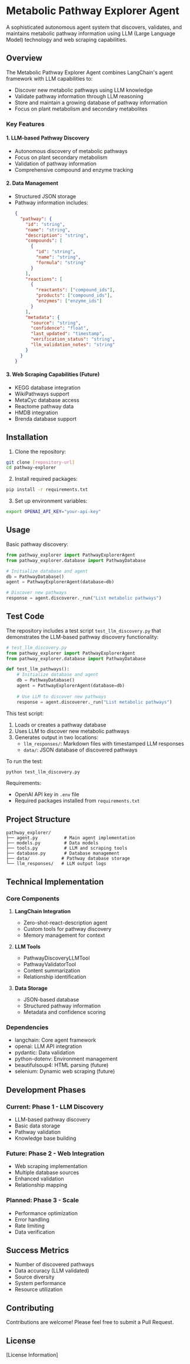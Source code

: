 # Metabolic Pathway Explorer Agent

A sophisticated autonomous agent system that discovers, validates, and maintains metabolic pathway information using LLM (Large Language Model) technology and web scraping capabilities.

## Overview

The Metabolic Pathway Explorer Agent combines LangChain's agent framework with LLM capabilities to:
- Discover new metabolic pathways using LLM knowledge
- Validate pathway information through LLM reasoning
- Store and maintain a growing database of pathway information
- Focus on plant metabolism and secondary metabolites

### Key Features

#### 1. LLM-based Pathway Discovery
- Autonomous discovery of metabolic pathways
- Focus on plant secondary metabolism
- Validation of pathway information
- Comprehensive compound and enzyme tracking

#### 2. Data Management
- Structured JSON storage
- Pathway information includes:
  ```json
  {
    "pathway": {
      "id": "string",
      "name": "string",
      "description": "string",
      "compounds": [
        {
          "id": "string",
          "name": "string",
          "formula": "string"
        }
      ],
      "reactions": [
        {
          "reactants": ["compound_ids"],
          "products": ["compound_ids"],
          "enzymes": ["enzyme_ids"]
        }
      ],
      "metadata": {
        "source": "string",
        "confidence": "float",
        "last_updated": "timestamp",
        "verification_status": "string",
        "llm_validation_notes": "string"
      }
    }
  }
  ```

#### 3. Web Scraping Capabilities (Future)
- KEGG database integration
- WikiPathways support
- MetaCyc database access
- Reactome pathway data
- HMDB integration
- Brenda database support

## Installation

1. Clone the repository:
```bash
git clone [repository-url]
cd pathway-explorer
```

2. Install required packages:
```bash
pip install -r requirements.txt
```

3. Set up environment variables:
```bash
export OPENAI_API_KEY="your-api-key"
```

## Usage

Basic pathway discovery:
```python
from pathway_explorer import PathwayExplorerAgent
from pathway_explorer.database import PathwayDatabase

# Initialize database and agent
db = PathwayDatabase()
agent = PathwayExplorerAgent(database=db)

# Discover new pathways
response = agent.discoverer._run("List metabolic pathways")
```

## Test Code

The repository includes a test script `test_llm_discovery.py` that demonstrates the LLM-based pathway discovery functionality:

```python
# test_llm_discovery.py
from pathway_explorer import PathwayExplorerAgent
from pathway_explorer.database import PathwayDatabase

def test_llm_pathways():
    # Initialize database and agent
    db = PathwayDatabase()
    agent = PathwayExplorerAgent(database=db)
    
    # Use LLM to discover new pathways
    response = agent.discoverer._run("List metabolic pathways")
```

This test script:
1. Loads or creates a pathway database
2. Uses LLM to discover new metabolic pathways
3. Generates output in two locations:
   - `llm_responses/`: Markdown files with timestamped LLM responses
   - `data/`: JSON database of discovered pathways

To run the test:
```bash
python test_llm_discovery.py
```

Requirements:
- OpenAI API key in `.env` file
- Required packages installed from `requirements.txt`

## Project Structure

```
pathway_explorer/
├── agent.py          # Main agent implementation
├── models.py         # Data models
├── tools.py          # LLM and scraping tools
├── database.py       # Database management
├── data/            # Pathway database storage
└── llm_responses/   # LLM output logs
```

## Technical Implementation

### Core Components
1. **LangChain Integration**
   - Zero-shot-react-description agent
   - Custom tools for pathway discovery
   - Memory management for context

2. **LLM Tools**
   - PathwayDiscoveryLLMTool
   - PathwayValidatorTool
   - Content summarization
   - Relationship identification

3. **Data Storage**
   - JSON-based database
   - Structured pathway information
   - Metadata and confidence scoring

### Dependencies
- langchain: Core agent framework
- openai: LLM API integration
- pydantic: Data validation
- python-dotenv: Environment management
- beautifulsoup4: HTML parsing (future)
- selenium: Dynamic web scraping (future)

## Development Phases

### Current: Phase 1 - LLM Discovery
- LLM-based pathway discovery
- Basic data storage
- Pathway validation
- Knowledge base building

### Future: Phase 2 - Web Integration
- Web scraping implementation
- Multiple database sources
- Enhanced validation
- Relationship mapping

### Planned: Phase 3 - Scale
- Performance optimization
- Error handling
- Rate limiting
- Data verification

## Success Metrics
- Number of discovered pathways
- Data accuracy (LLM validated)
- Source diversity
- System performance
- Resource utilization

## Contributing

Contributions are welcome! Please feel free to submit a Pull Request.

## License

[License Information]
